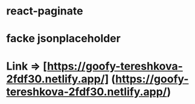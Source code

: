 # react-paginate
# facke jsonplaceholder
# Link => [https://goofy-tereshkova-2fdf30.netlify.app/] (https://goofy-tereshkova-2fdf30.netlify.app/)

